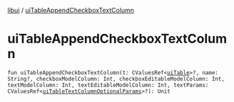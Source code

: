[libui](README.md) / [uiTableAppendCheckboxTextColumn](ui-table-append-checkbox-text-column.md)

# uiTableAppendCheckboxTextColumn

`fun uiTableAppendCheckboxTextColumn(t: CValuesRef<`[`uiTable`](ui-table.md)`>?, name: String?, checkboxModelColumn: Int, checkboxEditableModelColumn: Int, textModelColumn: Int, textEditableModelColumn: Int, textParams: CValuesRef<`[`uiTableTextColumnOptionalParams`](ui-table-text-column-optional-params/README.md)`>?): Unit`